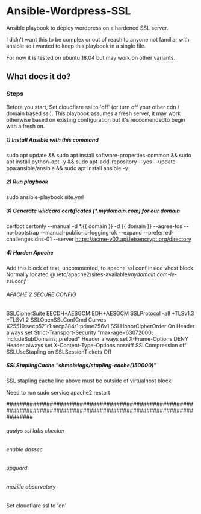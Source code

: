 # Ansible-Wordpress-SSL
Ansible playbook to deploy wordpress on a hardened SSL server.

I didn't want this to be complex or out of reach to anyone not familiar with ansible so i wanted to keep this playbook in a single file.

For now it is tested on ubuntu 18.04 but may work on other variants.

## What does it do?

### Steps

Before you start, Set cloudflare ssl to 'off' (or turn off your other cdn / domain based ssl). This playbook assumes a fresh server, it may work otherwise based on existing configuration but it's reccomendedto begin with a fresh on.

##### 1) Install Ansible with this command
sudo apt update && sudo apt install software-properties-common && sudo apt install python-apt -y && sudo apt-add-repository --yes --update ppa:ansible/ansible && sudo apt install ansible -y

##### 2) Run playbook
sudo ansible-playbook site.yml

##### 3) Generate wildcard certificates (*.mydomain.com) for our domain 
certbot certonly --manual -d *.{{ domain }} -d {{ domain }} --agree-tos --no-bootstrap --manual-public-ip-logging-ok --expand --preferred-challenges dns-01 --server https://acme-v02.api.letsencrypt.org/directory

##### 4) Harden Apache
Add this block of text, uncommented, to apache ssl conf inside vhost block. Normally located @ /etc/apache2/sites-available/*mydomain.com-le-ssl.conf*

######     APACHE 2 SECURE CONFIG                                                                                     

SSLCipherSuite EECDH+AESGCM:EDH+AESGCM
SSLProtocol -all +TLSv1.3 +TLSv1.2
SSLOpenSSLConfCmd Curves X25519:secp521r1:secp384r1:prime256v1
SSLHonorCipherOrder On
Header always set Strict-Transport-Security "max-age=63072000; includeSubDomains; preload"
Header always set X-Frame-Options DENY
Header always set X-Content-Type-Options nosniff
SSLCompression off
SSLUseStapling on
SSLSessionTickets Off


#####     SSLStaplingCache "shmcb:logs/stapling-cache(150000)"

SSL stapling cache line above must be outside of virtualhost block

Need to run sudo service apache2 restart 

########################################################################################################################
###### qualys ssl labs checker
###### enable dnssec
###### upguard
###### mozilla observatory

Set cloudflare ssl to 'on'
